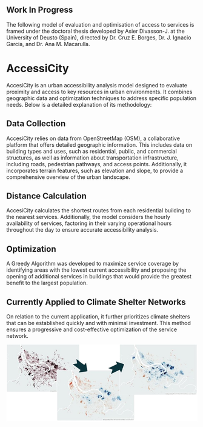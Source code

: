 ## Work In Progress
The following model of evaluation and optimisation of access to services is framed under the doctoral thesis developed by Asier Divasson-J. at the University of Deusto (Spain), directed by Dr. Cruz E. Borges, Dr. J. Ignacio Garcia, and Dr. Ana M. Macarulla.

# AccessiCity
AccesiCity is an urban accessibility analysis model designed to evaluate proximity and
access to key resources in urban environments. It combines geographic data and
optimization techniques to address specific population needs. Below is a detailed
explanation of its methodology:

## Data Collection
AccesiCity relies on data from OpenStreetMap (OSM), a collaborative platform that offers
detailed geographic information. This includes data on building types and uses, such as
residential, public, and commercial structures, as well as information about transportation
infrastructure, including roads, pedestrian pathways, and access points. Additionally, it
incorporates terrain features, such as elevation and slope, to provide a comprehensive
overview of the urban landscape.

## Distance Calculation
AccesiCity calculates the shortest routes from each residential building to the nearest
services. Additionally, the model considers the hourly availability of services, factoring in
their varying operational hours throughout the day to ensure accurate accessibility analysis.

## Optimization
A Greedy Algorithm was developed to maximize service coverage by identifying areas with
the lowest current accessibility and proposing the opening of additional services in buildings
that would provide the greatest benefit to the largest population.

## Currently Applied to Climate Shelter Networks
On relation to the current application, it further prioritizes climate shelters that can be
established quickly and with minimal investment. This method ensures a progressive and
cost-effective optimization of the service network.

![Alt text](pictures/AccessiCity.png)
